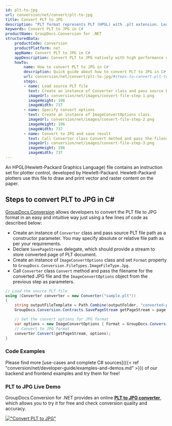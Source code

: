 ```yaml
---
id: plt-to-jpg
url: conversion/net/convert/plt-to-jpg
title: Convert PLT to JPG
description: "PLT format represents PLT (HPGL) with .plt extension. Learn how to convert PLT to JPG file programmatically in C# language using GroupDocs.Conversion for .NET library."
keywords: Convert PLT to JPG in C#
productName: GroupDocs.Conversion for .NET
structuredData:
    productCode: conversion
    productPlatform: net
    appName: Convert PLT to JPG in C#
    appDescription: Convert PLT to JPG natively with high performance using C# language and server side GroupDocs.Conversion for .NET APIs, without the use of any software like Microsoft or Open Office.
    howTo:
        name: How to convert PLT to JPG in C# 
        description: Quick guide about how to convert PLT to JPG in C# with high performance and accuracy.
        url: conversion/net/convert/plt-to-jpg/#steps-to-convert-plt-to-jpg-in-c
        steps:
        - name: Load source PLT file 
          text: Create an instance of Converter class and pass source PLT file path as a constructor parameter. You may specify absolute or relative file path as per your requirements. 
          imageUrl: conversion/net/images/convert-file-step-1.png
          imageHeight: 196
          imageWidth: 737
        - name: Specify convert options 
          text: Create an instance of ImageConvertOptions class.
          imageUrl: conversion/net/images/convert-file-step-2.png
          imageHeight: 196
          imageWidth: 737
        - name: Convert to JPG and save result 
          text: Call Converter class Convert method and pass the filename for the converted HTML file and the ImageConvertOptions object from the previous step as parameters.
          imageUrl: conversion/net/images/convert-file-step-3.png
          imageHeight: 196
          imageWidth: 737
---
```


An HPGL(Hewlett-Packard Graphics Language) file contains an instruction set for plotter control, developed by Hewlett-Packard. Hewlett-Packard plotters use this file to draw and print vector and raster content on the paper.

## Steps to convert PLT to JPG in C#

[GroupDocs.Conversion](https://products.groupdocs.com/conversion/net) allows developers to convert the PLT file to JPG format in an easy and intuitive way just using a few lines of code as described below:

* Create an instance of `Converter` class and pass source PLT file path as a constructor parameter. You may specify absolute or relative file path as per your requirements. 
* Declare `SavePageStream` delegate, which should provide a stream to store converted page of PLT document.
* Create an instance of `ImageConvertOptions` class and set `Format` property to `GroupDocs.Conversion.FileTypes.ImageFileType.Jpg`.
* Call `Converter` class `Convert` method and pass the filename for the converted JPG file and the `ImageConvertOptions` object from the previous step as parameters.

```csharp
// Load the source PLT file
using (Converter converter = new Converter("sample.plt"))
{
    string outputFileTemplate = Path.Combine(outputFolder, "converted-page-{0}.jpg");
    GroupDocs.Conversion.Contracts.SavePageStream getPageStream = page => new FileStream(string.Format(outputFileTemplate, page), FileMode.Create);

    // Set the convert options for JPG format
    var options = new ImageConvertOptions { Format = GroupDocs.Conversion.FileTypes.ImageFileType.Jpg };   
    // Convert to JPG format
    converter.Convert(getPageStream, options);
}
```

### Code Examples

Please find more [use-cases and complete C# sources]({{< ref "conversion/net/developer-guide/examples-and-demos.md" >}}) of our backend and frontend examples and try them for free!

### PLT to JPG Live Demo

GroupDocs.Conversion for .NET provides an online [**PLT to JPG converter**](https://products.groupdocs.app/conversion/plt-to-jpg), which allows you to try it for free and check conversion quality and accuracy.

[!["Convert PLT to JPG"](conversion/net/images/convert-to-jpg/convert-plt-to-jpg.png)](https://products.groupdocs.app/conversion/plt-to-jpg)